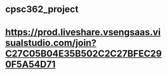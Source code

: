 # cpsc362_project

# https://prod.liveshare.vsengsaas.visualstudio.com/join?C27C05B04E35B502C2C27BFEC290F5A54D71
